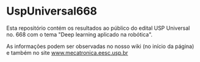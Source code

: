 # UspUniversal668
Esta repositório contém os resultados ao público do edital USP Universal no. 668 com o tema "Deep learning aplicado na robótica".

As informações podem ser observadas no nosso wiki (no início da página) e também no site www.mecatronica.eesc.usp.br
